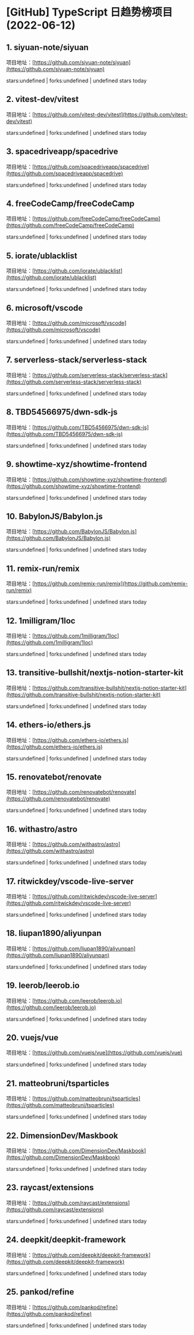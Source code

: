 # [GitHub] TypeScript 日趋势榜项目(2022-06-12)

## 1. siyuan-note/siyuan 

项目地址：[https://github.com/siyuan-note/siyuan](https://github.com/siyuan-note/siyuan)

stars:undefined | forks:undefined | undefined stars today 



## 2. vitest-dev/vitest 

项目地址：[https://github.com/vitest-dev/vitest](https://github.com/vitest-dev/vitest)

stars:undefined | forks:undefined | undefined stars today 



## 3. spacedriveapp/spacedrive 

项目地址：[https://github.com/spacedriveapp/spacedrive](https://github.com/spacedriveapp/spacedrive)

stars:undefined | forks:undefined | undefined stars today 



## 4. freeCodeCamp/freeCodeCamp 

项目地址：[https://github.com/freeCodeCamp/freeCodeCamp](https://github.com/freeCodeCamp/freeCodeCamp)

stars:undefined | forks:undefined | undefined stars today 



## 5. iorate/ublacklist 

项目地址：[https://github.com/iorate/ublacklist](https://github.com/iorate/ublacklist)

stars:undefined | forks:undefined | undefined stars today 



## 6. microsoft/vscode 

项目地址：[https://github.com/microsoft/vscode](https://github.com/microsoft/vscode)

stars:undefined | forks:undefined | undefined stars today 



## 7. serverless-stack/serverless-stack 

项目地址：[https://github.com/serverless-stack/serverless-stack](https://github.com/serverless-stack/serverless-stack)

stars:undefined | forks:undefined | undefined stars today 



## 8. TBD54566975/dwn-sdk-js 

项目地址：[https://github.com/TBD54566975/dwn-sdk-js](https://github.com/TBD54566975/dwn-sdk-js)

stars:undefined | forks:undefined | undefined stars today 



## 9. showtime-xyz/showtime-frontend 

项目地址：[https://github.com/showtime-xyz/showtime-frontend](https://github.com/showtime-xyz/showtime-frontend)

stars:undefined | forks:undefined | undefined stars today 



## 10. BabylonJS/Babylon.js 

项目地址：[https://github.com/BabylonJS/Babylon.js](https://github.com/BabylonJS/Babylon.js)

stars:undefined | forks:undefined | undefined stars today 



## 11. remix-run/remix 

项目地址：[https://github.com/remix-run/remix](https://github.com/remix-run/remix)

stars:undefined | forks:undefined | undefined stars today 



## 12. 1milligram/1loc 

项目地址：[https://github.com/1milligram/1loc](https://github.com/1milligram/1loc)

stars:undefined | forks:undefined | undefined stars today 



## 13. transitive-bullshit/nextjs-notion-starter-kit 

项目地址：[https://github.com/transitive-bullshit/nextjs-notion-starter-kit](https://github.com/transitive-bullshit/nextjs-notion-starter-kit)

stars:undefined | forks:undefined | undefined stars today 



## 14. ethers-io/ethers.js 

项目地址：[https://github.com/ethers-io/ethers.js](https://github.com/ethers-io/ethers.js)

stars:undefined | forks:undefined | undefined stars today 



## 15. renovatebot/renovate 

项目地址：[https://github.com/renovatebot/renovate](https://github.com/renovatebot/renovate)

stars:undefined | forks:undefined | undefined stars today 



## 16. withastro/astro 

项目地址：[https://github.com/withastro/astro](https://github.com/withastro/astro)

stars:undefined | forks:undefined | undefined stars today 



## 17. ritwickdey/vscode-live-server 

项目地址：[https://github.com/ritwickdey/vscode-live-server](https://github.com/ritwickdey/vscode-live-server)

stars:undefined | forks:undefined | undefined stars today 



## 18. liupan1890/aliyunpan 

项目地址：[https://github.com/liupan1890/aliyunpan](https://github.com/liupan1890/aliyunpan)

stars:undefined | forks:undefined | undefined stars today 



## 19. leerob/leerob.io 

项目地址：[https://github.com/leerob/leerob.io](https://github.com/leerob/leerob.io)

stars:undefined | forks:undefined | undefined stars today 



## 20. vuejs/vue 

项目地址：[https://github.com/vuejs/vue](https://github.com/vuejs/vue)

stars:undefined | forks:undefined | undefined stars today 



## 21. matteobruni/tsparticles 

项目地址：[https://github.com/matteobruni/tsparticles](https://github.com/matteobruni/tsparticles)

stars:undefined | forks:undefined | undefined stars today 



## 22. DimensionDev/Maskbook 

项目地址：[https://github.com/DimensionDev/Maskbook](https://github.com/DimensionDev/Maskbook)

stars:undefined | forks:undefined | undefined stars today 



## 23. raycast/extensions 

项目地址：[https://github.com/raycast/extensions](https://github.com/raycast/extensions)

stars:undefined | forks:undefined | undefined stars today 



## 24. deepkit/deepkit-framework 

项目地址：[https://github.com/deepkit/deepkit-framework](https://github.com/deepkit/deepkit-framework)

stars:undefined | forks:undefined | undefined stars today 



## 25. pankod/refine 

项目地址：[https://github.com/pankod/refine](https://github.com/pankod/refine)

stars:undefined | forks:undefined | undefined stars today 



